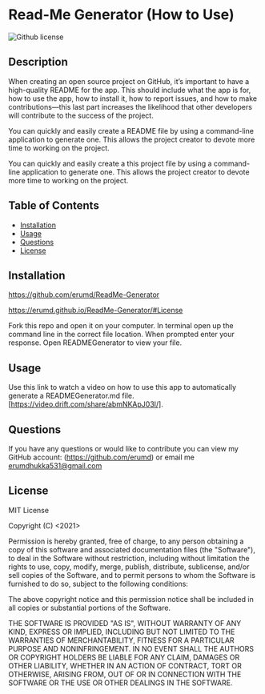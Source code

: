 # Read-Me Generator (How to Use)

![Github license](https://img.shields.io/badge/license-MIT-blue.svg)

## Description

When creating an open source project on GitHub, it’s important to have a high-quality README for the app. This should include what the app is for, how to use the app, how to install it, how to report issues, and how to make contributions&mdash;this last part increases the likelihood that other developers will contribute to the success of the project.

You can quickly and easily create a README file by using a command-line application to generate one. This allows the project creator to devote more time to working on the project.

You can quickly and easily create a this project file by using a command-line application to generate one. This allows the project creator to devote more time to working on the project.

## Table of Contents

- [Installation](#installation)
- [Usage](#usage)
- [Questions](#questions)
- [License](#license)

## Installation

https://github.com/erumd/ReadMe-Generator

https://erumd.github.io/ReadMe-Generator/#License

Fork this repo and open it on your computer.
In terminal open up the command line in the correct file location.
When prompted enter your response.
Open READMEGenerator to view your file.

## Usage

Use this link to watch a video on how to use this app to automatically generate a READMEGenerator.md file. [https://video.drift.com/share/abmNKApJ03l/].

## Questions

If you have any questions or would like to contribute you can view my GitHub account:
(https://github.com/erumd)
or email me erumdhukka531@gmail.com

## License

MIT License

Copyright (C) <2021> <Erum>

Permission is hereby granted, free of charge, to any person obtaining a copy
of this software and associated documentation files (the "Software"), to deal
in the Software without restriction, including without limitation the rights
to use, copy, modify, merge, publish, distribute, sublicense, and/or sell
copies of the Software, and to permit persons to whom the Software is
furnished to do so, subject to the following conditions:

The above copyright notice and this permission notice shall be included in all
copies or substantial portions of the Software.

THE SOFTWARE IS PROVIDED "AS IS", WITHOUT WARRANTY OF ANY KIND, EXPRESS OR
IMPLIED, INCLUDING BUT NOT LIMITED TO THE WARRANTIES OF MERCHANTABILITY,
FITNESS FOR A PARTICULAR PURPOSE AND NONINFRINGEMENT. IN NO EVENT SHALL THE
AUTHORS OR COPYRIGHT HOLDERS BE LIABLE FOR ANY CLAIM, DAMAGES OR OTHER
LIABILITY, WHETHER IN AN ACTION OF CONTRACT, TORT OR OTHERWISE, ARISING FROM,
OUT OF OR IN CONNECTION WITH THE SOFTWARE OR THE USE OR OTHER DEALINGS IN THE
SOFTWARE.
